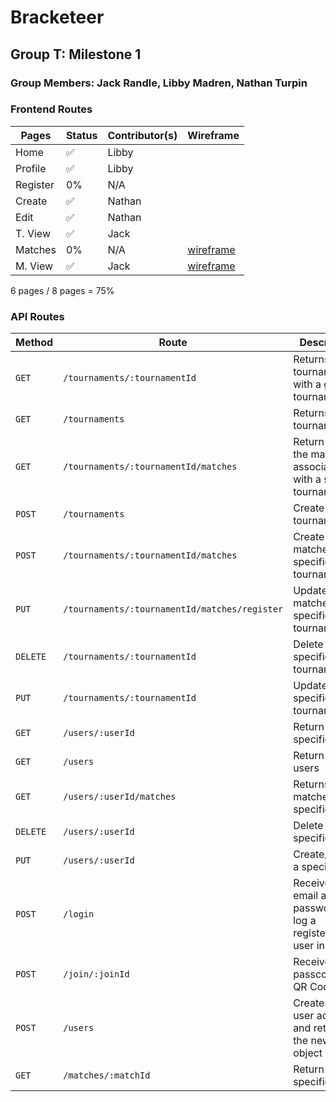 # Bracketeer
## Group T: Milestone 1
### Group Members: Jack Randle, Libby Madren, Nathan Turpin

### Frontend Routes

Pages    | Status | Contributor(s) | Wireframe
-------- | ------ | -------------- | ---------
Home     | ✅     | Libby          |
Profile  | ✅     | Libby          |
Register | 0%     | N/A            |
Create   | ✅     | Nathan         |
Edit     | ✅     | Nathan         |
T. View  | ✅     | Jack           |
Matches  | 0%     | N/A            | [wireframe](https://github.ncsu.edu/engr-csc342/csc342-2022Fall-groupT/blob/master/Proposal/Wireframes/csc342-Wireframe-bracketviewedit.png)
M. View  | ✅     | Jack           | [wireframe](https://github.ncsu.edu/engr-csc342/csc342-2022Fall-groupT/blob/master/Proposal/Wireframes/csc342-Wireframe-bracketviewedit.png)

6 pages / 8 pages = 75%

### API Routes

Method   | Route                                         | Description                                                     | Contributor(s)
-------- | --------------------------------------------- | --------------------------------------------------------------- | --------------
`GET`    | `/tournaments/:tournamentId`                  | Returns a tournament with a given tournament ID                 | Jack
`GET`    | `/tournaments`                                | Returns all tournaments                                         | Libby
`GET`    | `/tournaments/:tournamentId/matches`          | Return all of the matches associated with a specific tournament | Jack
`POST`   | `/tournaments`                                | Create a tournament                                             | Nathan
`POST`   | `/tournaments/:tournamentId/matches`          | Create matches for a specific tournament                        | Jack
`PUT`    | `/tournaments/:tournamentId/matches/register` | Updates matches for a specific tournament                       | Jack
`DELETE` | `/tournaments/:tournamentId`                  | Delete a specific tournament                                    | Nathan
`PUT`    | `/tournaments/:tournamentId`                  | Update a specific tournament                                    | Nathan
`GET`    | `/users/:userId`                              | Return a specific user                                          | Nathan
`GET`    | `/users`                                      | Return all users                                                | Nathan
`GET`    | `/users/:userId/matches`                      | Returns all matches for a specific user                         | Libby
`DELETE` | `/users/:userId`                              | Delete a specific user                                          | Libby
`PUT`    | `/users/:userId`                              | Create/Update a specific user                                   | Libby
`POST`   | `/login`                                      | Receives an email and password to log a registered user in      | Libby
`POST`   | `/join/:joinId`                               | Receives passcode or QR Code                                    | Jack
`POST`   | `/users`                                      | Creates a new user account and returns the new user object      | Libby
`GET`    | `/matches/:matchId`                           | Return a specific match                                         | Jack
